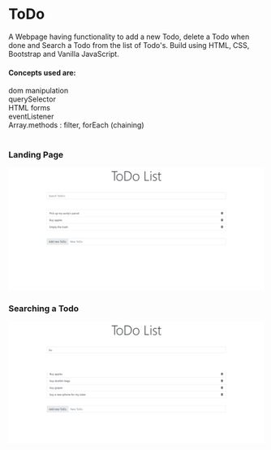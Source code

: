 # ToDo

A Webpage having functionality to add a new Todo, delete a Todo when done and Search a Todo from the list of Todo's. Build using HTML, CSS, Bootstrap and Vanilla JavaScript.

#### Concepts used are:

dom manipulation </br>
querySelector </br>
HTML forms </br>
eventListener </br>
Array.methods : filter, forEach (chaining)
</br>
</br>

### Landing Page

![](app-screenshots/1.png)

### Searching a Todo

![](app-screenshots/2.png)

